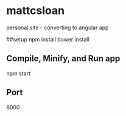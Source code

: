 # mattcsloan
personal site - converting to angular app

##setup
npm install
bower install

## Compile, Minify, and Run app
npm start

## Port
8000
